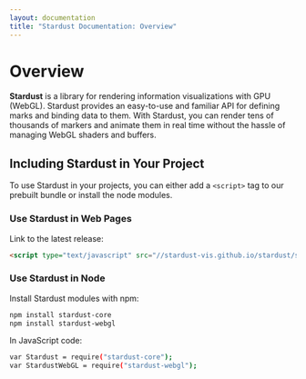 ```yaml
---
layout: documentation
title: "Stardust Documentation: Overview"
---
```


Overview
====

**Stardust** is a library for rendering information visualizations with GPU (WebGL). Stardust provides an easy-to-use
and familiar API for defining marks and binding data to them. With Stardust, you can render tens of thousands
of markers and animate them in real time without the hassle of managing WebGL shaders and buffers.

Including Stardust in Your Project
----

To use Stardust in your projects, you can either
add a `<script>` tag to our prebuilt bundle
or install the node modules.

### Use Stardust in Web Pages

Link to the latest release:

```html
<script type="text/javascript" src="//stardust-vis.github.io/stardust/stardust.bundle.min.js"></script>
```

### Use Stardust in Node

Install Stardust modules with npm:

```bash
npm install stardust-core
npm install stardust-webgl
```

In JavaScript code:

```bash
var Stardust = require("stardust-core");
var StardustWebGL = require("stardust-webgl");
```